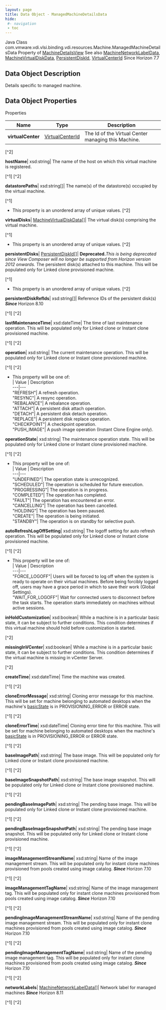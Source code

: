 ```yaml
---
layout: page
title: Data Object - ManagedMachineDetailsData
hide:
 #- navigation
 - toc
---
```






Java Class
    com.vmware.vdi.vlsi.binding.vdi.resources.Machine.ManagedMachineDetailsData
Property of
     [MachineDetailsView](vdi.resources.Machine.MachineDetailsView.md#field_detail)
See also
     [MachineNetworkLabelData](vdi.resources.Machine.NetworkLabelData.md), [MachineVirtualDiskData](vdi.resources.Machine.VirtualDiskData.md), [PersistentDiskId](vdi.entity.PersistentDiskId.md), [VirtualCenterId](vdi.entity.VirtualCenterId.md)
Since 
    Horizon 7.7

## Data Object Description 

Details specific to managed machine. 

## Data Object Properties

Properties

Name |  Type |  Description   
---|---|---  
**virtualCenter**| [VirtualCenterId](vdi.entity.VirtualCenterId.md)|  The Id of the Virtual Center managing this Machine.   


[^2]

  
**hostName**|  xsd:string|  The name of the host on which this virtual machine is registered.   


[^1]
[^2]

  
**datastorePaths**|  xsd:string[]|  The name(s) of the datastore(s) occupied by the virtual machine.   


[^1]
  * This property is an unordered array of unique values.
[^2]

  
**virtualDisks**| [MachineVirtualDiskData[]](vdi.resources.Machine.VirtualDiskData.md)|  The virtual disk(s) comprising the virtual machine.   


[^1]
  * This property is an unordered array of unique values.
[^2]

  
**persistentDisks**| [PersistentDiskId[]](vdi.entity.PersistentDiskId.md)| **Deprecated.**_This is being deprecated since View Composer will no longer be supported from Horizon version 2012 onwards._ The persistent disk(s) attached to this machine. This will be populated only for Linked clone provisioned machine.   


[^1]
  * This property is an unordered array of unique values.
[^2]

  
**persistentDiskRefIds**|  xsd:string[]|  Reference IDs of the persistent disk(s)  **_Since_** Horizon 8.10  


[^1]
[^2]

  
**lastMaintenanceTime**|  xsd:dateTime|  The time of last maintenance operation. This will be populated only for Linked clone or Instant clone provisioned machine.   


[^1]
[^2]

  
**operation**|  xsd:string|  The current maintenance operation. This will be populated only for Linked clone or Instant clone provisioned machine.   


[^1]
[^2]
  * This property will be one of:  
|  Value |  Description   
---|---  
"REFRESH"| A refresh operation.  
"RESYNC"| A resync operation.  
"REBALANCE"| A rebalance operation.  
"ATTACH"| A persistent disk attach operation.  
"DETACH"| A persistent disk detach operation.  
"REPLACE"| A persistent disk replace operation.  
"CHECKPOINT"| A checkpoint operation.  
"PUSH_IMAGE"| A push image operation (Instant Clone Engine only).  

  
**operationState**|  xsd:string|  The maintenance operation state. This will be populated only for Linked clone or Instant clone provisioned machine.   


[^1]
[^2]
  * This property will be one of:  
|  Value |  Description   
---|---  
"UNDEFINED"| The operation state is unrecognized.  
"SCHEDULED"| The operation is scheduled for future execution.  
"PROGRESSING"| The operation is in progress.  
"COMPLETED"| The operation has completed.  
"FAULT"| The operation has encountered an error.  
"CANCELLING"| The operation has been cancelled.  
"HOLDING"| The operation has been paused.  
"CREATE"| The operation is being initiated.  
"STANDBY"| The operation is on standby for selective push.  

  
**autoRefreshLogOffSetting**|  xsd:string|  The logoff setting for auto refresh operation. This will be populated only for Linked clone or Instant clone provisioned machine.   


[^1]
[^2]
  * This property will be one of:  
|  Value |  Description   
---|---  
"FORCE_LOGOFF"| Users will be forced to log off when the system is ready to operate on their virtual machines. Before being forcibly logged off, users may have a grace period in which to save their work (Global Settings).  
"WAIT_FOR_LOGOFF"| Wait for connected users to disconnect before the task starts. The operation starts immediately on machines without active sessions.  

  
**inHoldCustomization**|  xsd:boolean|  While a machine is in a particular basic state, it can be subject to further conditions. This condition determines if this virtual machine should hold before customization is started.   


[^2]

  
**missingInVCenter**|  xsd:boolean|  While a machine is in a particular basic state, it can be subject to further conditions. This condition determines if the virtual machine is missing in vCenter Server.   


[^2]

  
**createTime**|  xsd:dateTime|  Time the machine was created.   


[^1]
[^2]

  
**cloneErrorMessage**|  xsd:string|  Cloning error message for this machine. This will be set for machine belonging to automated desktops when the machine's [basicState](vdi.resources.Machine.MachineData.md#basicState) is in PROVISIONING_ERROR or ERROR state.   


[^1]
[^2]

  
**cloneErrorTime**|  xsd:dateTime|  Cloning error time for this machine. This will be set for machine belonging to automated desktops when the machine's [basicState](vdi.resources.Machine.MachineData.md#basicState) is in PROVISIONING_ERROR or ERROR state.   


[^1]
[^2]

  
**baseImagePath**|  xsd:string|  The base image. This will be populated only for Linked clone or Instant clone provisioned machine.   


[^1]
[^2]

  
**baseImageSnapshotPath**|  xsd:string|  The base image snapshot. This will be populated only for Linked clone or Instant clone provisioned machine.   


[^1]
[^2]

  
**pendingBaseImagePath**|  xsd:string|  The pending base image. This will be populated only for Linked clone or Instant clone provisioned machine.   


[^1]
[^2]

  
**pendingBaseImageSnapshotPath**|  xsd:string|  The pending base image snapshot. This will be populated only for Linked clone or Instant clone provisioned machine.   


[^1]
[^2]

  
**imageManagementStreamName**|  xsd:string|  Name of the image management stream. This will be populated only for instant clone machines provisioned from pools created using image catalog.  **_Since_** Horizon 7.10  


[^1]
[^2]

  
**imageManagementTagName**|  xsd:string|  Name of the image management tag. This will be populated only for instant clone machines provisioned from pools created using image catalog.  **_Since_** Horizon 7.10  


[^1]
[^2]

  
**pendingImageManagementStreamName**|  xsd:string|  Name of the pending image management stream. This will be populated only for instant clone machines provisioned from pools created using image catalog.  **_Since_** Horizon 7.10  


[^1]
[^2]

  
**pendingImageManagementTagName**|  xsd:string|  Name of the pending image management tag. This will be populated only for instant clone machines provisioned from pools created using image catalog.  **_Since_** Horizon 7.10  


[^1]
[^2]

  
**networkLabels**| [MachineNetworkLabelData[]](vdi.resources.Machine.NetworkLabelData.md)|  Network label for managed machines  **_Since_** Horizon 8.11  


[^1]
[^2]

  
  

  

